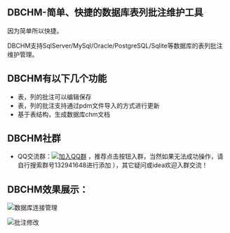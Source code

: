 ﻿## DBCHM-简单、快捷的数据库表列批注维护工具
因为简单所以快捷。

DBCHM支持SqlServer/MySql/Oracle/PostgreSQL/Sqlite等数据库的表列批注维护管理。

## DBCHM有以下几个功能
- 表，列的批注可以编辑保存
- 表，列的批注支持通过pdm文件导入的方式进行更新
- 基于表结构，生成数据库chm文档

## DBCHM社群
- QQ交流群：[![加入QQ群](https://img.shields.io/badge/QQ群-132941648-blue.svg)](http://shang.qq.com/wpa/qunwpa?idkey=4f48a4b4ad4377fc8f458a9044d4b18bb9a90ed892ad863403f0c2bb6f4d7fb1) ，推荐点击按钮入群，当然如果无法成功操作，请自行搜索群号132941648进行添加 ），其它疑问或idea欢迎入群交流！


DBCHM效果展示：
------------------------
![数据库连接管理](http://gitee.com/lztkdr/DBCHM/DBChm/Images/DBCHM001.png)

![批注修改](http://gitee.com/lztkdr/DBCHM/tree/master/DBChm/Images/DBCHM002.png)
